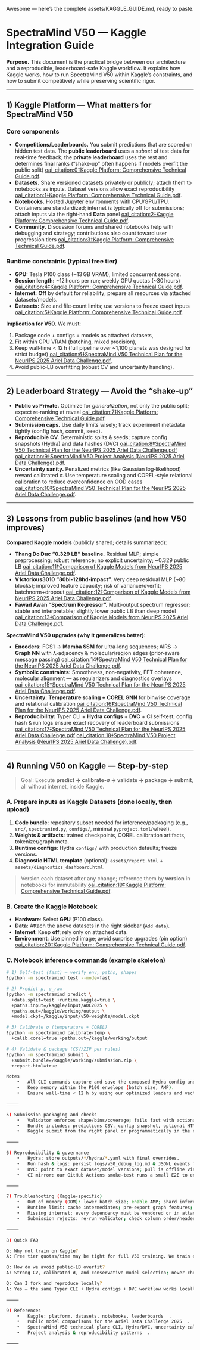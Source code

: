 Awesome — here’s the complete assets/KAGGLE_GUIDE.md, ready to paste.

# SpectraMind V50 — Kaggle Integration Guide

**Purpose.** This document is the practical bridge between our architecture and a reproducible, leaderboard-safe Kaggle workflow. It explains how Kaggle works, how to run SpectraMind V50 within Kaggle’s constraints, and how to submit competitively while preserving scientific rigor.

---

## 1) Kaggle Platform — What matters for SpectraMind V50

### Core components
- **Competitions/Leaderboards.** You submit predictions that are scored on hidden test data. The **public leaderboard** uses a *subset* of test data for real‑time feedback; the **private leaderboard** uses the rest and determines final ranks (“shake‑up” often happens if models overfit the public split) [oai_citation:0‡Kaggle Platform: Comprehensive Technical Guide.pdf](file-service://file-CrgG895i84phyLsyW9FQgf).  
- **Datasets.** Share versioned datasets privately or publicly; attach them to notebooks as inputs. Dataset versions allow exact reproducibility [oai_citation:1‡Kaggle Platform: Comprehensive Technical Guide.pdf](file-service://file-CrgG895i84phyLsyW9FQgf).  
- **Notebooks.** Hosted Jupyter environments with CPU/GPU/TPU. Containers are standardized; internet is typically off for submissions; attach inputs via the right‑hand **Data** panel [oai_citation:2‡Kaggle Platform: Comprehensive Technical Guide.pdf](file-service://file-CrgG895i84phyLsyW9FQgf).  
- **Community.** Discussion forums and shared notebooks help with debugging and strategy; contributions also count toward user progression tiers [oai_citation:3‡Kaggle Platform: Comprehensive Technical Guide.pdf](file-service://file-CrgG895i84phyLsyW9FQgf).

### Runtime constraints (typical free tier)
- **GPU:** Tesla P100 class (~13 GB VRAM), limited concurrent sessions.  
- **Session length:** ~12 hours per run; weekly GPU quotas (~30 hours) [oai_citation:4‡Kaggle Platform: Comprehensive Technical Guide.pdf](file-service://file-CrgG895i84phyLsyW9FQgf).  
- **Internet:** **Off** by default for reliability; prepare all resources via attached datasets/models.  
- **Datasets:** Size and file‑count limits; use versions to freeze exact inputs [oai_citation:5‡Kaggle Platform: Comprehensive Technical Guide.pdf](file-service://file-CrgG895i84phyLsyW9FQgf).

**Implication for V50.** We must:
1) Package code + configs + models as attached datasets,  
2) Fit within GPU VRAM (batching, mixed precision),  
3) Keep wall‑time < 12 h (full pipeline over ~1,100 planets was designed for strict budget) [oai_citation:6‡SpectraMind V50 Technical Plan for the NeurIPS 2025 Ariel Data Challenge.pdf](file-service://file-6PdU5f5knreHjmSdSauj3w),  
4) Avoid public‑LB overfitting (robust CV and uncertainty handling).

---

## 2) Leaderboard Strategy — Avoid the “shake‑up”

- **Public vs Private.** Optimize for *generalization*, not only the public split; expect re‑ranking at reveal [oai_citation:7‡Kaggle Platform: Comprehensive Technical Guide.pdf](file-service://file-CrgG895i84phyLsyW9FQgf).  
- **Submission caps.** Use daily limits wisely; track experiment metadata tightly (config hash, commit, seed).  
- **Reproducible CV.** Deterministic splits & seeds; capture config snapshots (Hydra) and data hashes (DVC) [oai_citation:8‡SpectraMind V50 Technical Plan for the NeurIPS 2025 Ariel Data Challenge.pdf](file-service://file-6PdU5f5knreHjmSdSauj3w) [oai_citation:9‡SpectraMind V50 Project Analysis (NeurIPS 2025 Ariel Data Challenge).pdf](file-service://file-QRDy8Xn69XgxEjZgtZZ8FK).  
- **Uncertainty sanity.** Penalized metrics (like Gaussian log‑likelihood) reward calibrated σ. Use temperature scaling and COREL‑style relational calibration to reduce overconfidence on OOD cases [oai_citation:10‡SpectraMind V50 Technical Plan for the NeurIPS 2025 Ariel Data Challenge.pdf](file-service://file-6PdU5f5knreHjmSdSauj3w).

---

## 3) Lessons from public baselines (and how V50 improves)

**Compared Kaggle models** (publicly shared; details summarized):  
- **Thang Do Duc “0.329 LB” baseline.** Residual MLP; simple preprocessing; robust reference; no explicit uncertainty; ~0.329 public LB [oai_citation:11‡Comparison of Kaggle Models from NeurIPS 2025 Ariel Data Challenge.pdf](file-service://file-CG661XRZ48CnBj69Lf5vTy).  
- **V1ctorious3010 “80bl‑128hd‑impact”.** Very deep residual MLP (~80 blocks); improved feature capacity; risk of variance/overfit; batchnorm+dropout [oai_citation:12‡Comparison of Kaggle Models from NeurIPS 2025 Ariel Data Challenge.pdf](file-service://file-CG661XRZ48CnBj69Lf5vTy).  
- **Fawad Awan “Spectrum Regressor”.** Multi‑output spectrum regressor; stable and interpretable; slightly lower public LB than deep model [oai_citation:13‡Comparison of Kaggle Models from NeurIPS 2025 Ariel Data Challenge.pdf](file-service://file-CG661XRZ48CnBj69Lf5vTy).

**SpectraMind V50 upgrades (why it generalizes better):**  
- **Encoders:** FGS1 → **Mamba SSM** for ultra‑long sequences; AIRS → **Graph NN** with λ‑adjacency & molecular/region edges (prior‑aware message passing) [oai_citation:14‡SpectraMind V50 Technical Plan for the NeurIPS 2025 Ariel Data Challenge.pdf](file-service://file-6PdU5f5knreHjmSdSauj3w).  
- **Symbolic constraints:** Smoothness, non‑negativity, FFT coherence, molecular alignment — as regularizers and diagnostics overlays [oai_citation:15‡SpectraMind V50 Technical Plan for the NeurIPS 2025 Ariel Data Challenge.pdf](file-service://file-6PdU5f5knreHjmSdSauj3w).  
- **Uncertainty:** **Temperature scaling + COREL GNN** for binwise coverage and relational calibration [oai_citation:16‡SpectraMind V50 Technical Plan for the NeurIPS 2025 Ariel Data Challenge.pdf](file-service://file-6PdU5f5knreHjmSdSauj3w).  
- **Reproducibility:** Typer CLI + **Hydra configs** + **DVC** + CI self‑test; config hash & run logs ensure exact recovery of leaderboard submissions [oai_citation:17‡SpectraMind V50 Technical Plan for the NeurIPS 2025 Ariel Data Challenge.pdf](file-service://file-6PdU5f5knreHjmSdSauj3w) [oai_citation:18‡SpectraMind V50 Project Analysis (NeurIPS 2025 Ariel Data Challenge).pdf](file-service://file-QRDy8Xn69XgxEjZgtZZ8FK).

---

## 4) Running V50 on Kaggle — Step‑by‑step

> Goal: Execute **predict → calibrate‑σ → validate → package → submit**, all without internet, inside Kaggle.

### A. Prepare inputs as Kaggle Datasets (done locally, then upload)
1. **Code bundle**: repository subset needed for inference/packaging (e.g., `src/`, `spectramind.py`, `configs/`, minimal `pyproject.toml`/wheel).  
2. **Weights & artifacts**: trained checkpoints, COREL calibration artifacts, tokenizer/graph meta.  
3. **Runtime configs**: Hydra `configs/` with production defaults; freeze versions.  
4. **Diagnostic HTML template** (optional): `assets/report.html` + `assets/diagnostics_dashboard.html`.

> Version each dataset after any change; reference them by **version** in notebooks for immutability [oai_citation:19‡Kaggle Platform: Comprehensive Technical Guide.pdf](file-service://file-CrgG895i84phyLsyW9FQgf).

### B. Create the Kaggle Notebook
- **Hardware**: Select **GPU** (P100 class).  
- **Data**: Attach the above datasets in the right sidebar (`Add data`).  
- **Internet**: Keep **off**; rely only on attached data.  
- **Environment**: Use pinned image; avoid surprise upgrades (pin option) [oai_citation:20‡Kaggle Platform: Comprehensive Technical Guide.pdf](file-service://file-CrgG895i84phyLsyW9FQgf).

### C. Notebook inference commands (example skeleton)
```bash
# 1) Self‑test (fast) – verify env, paths, shapes
!python -m spectramind test --mode=fast

# 2) Predict μ, σ_raw
!python -m spectramind predict \
  +data.split=test +runtime.kaggle=true \
  +paths.input=/kaggle/input/ADC2025 \
  +paths.out=/kaggle/working/output \
  +model.ckpt=/kaggle/input/v50-weights/model.ckpt

# 3) Calibrate σ (temperature + COREL)
!python -m spectramind calibrate-temp \
  +calib.corel=true +paths.out=/kaggle/working/output

# 4) Validate & package (CSV/ZIP per rules)
!python -m spectramind submit \
  +submit.bundle=/kaggle/working/submission.zip \
  +report.html=true

Notes
	•	All CLI commands capture and save the composed Hydra config and run logs; DVC hashes are printed when applicable ￼.
	•	Keep memory within the P100 envelope (batch size, AMP).
	•	Ensure wall‑time < 12 h by using our optimized loaders and vectorized computations ￼.

⸻

5) Submission packaging and checks
	•	Validator enforces shape/bins/coverage; fails fast with actionable messages (console + HTML) ￼.
	•	Bundle includes: predictions CSV, config snapshot, optional HTML report, minimal manifest for audit.
	•	Kaggle submit from the right panel or programmatically in the notebook (if enabled).

⸻

6) Reproducibility & governance
	•	Hydra: store outputs/*/hydra/*.yaml with final overrides.
	•	Run hash & logs: persist logs/v50_debug_log.md & JSONL events for audit trails ￼.
	•	DVC: point to exact dataset/model versions; pull is offline via attached datasets on Kaggle ￼.
	•	CI mirror: our GitHub Actions smoke‑test runs a small E2E to ensure the notebook steps won’t regress ￼.

⸻

7) Troubleshooting (Kaggle‑specific)
	•	Out of memory (OOM): lower batch size; enable AMP; shard inference.
	•	Runtime limit: cache intermediates; pre‑export graph features; avoid heavy plots; use our fast I/O.
	•	Missing internet: every dependency must be vendored or in attached datasets.
	•	Submission rejects: re‑run validator; check column order/headers and exact bin count.

⸻

8) Quick FAQ

Q: Why not train on Kaggle?
A: Free tier quotas/time may be tight for full V50 training. We train elsewhere; Kaggle focuses on inference + calibration + packaging with versioned artifacts.

Q: How do we avoid public‑LB overfit?
A: Strong CV, calibrated σ, and conservative model selection; never cherry‑pick purely on public LB.

Q: Can I fork and reproduce locally?
A: Yes — the same Typer CLI + Hydra configs + DVC workflow works locally and on CI; Kaggle is a sandbox with locked inputs.

⸻

9) References
	•	Kaggle: platform, datasets, notebooks, leaderboards ￼.
	•	Public model comparisons for the Ariel Data Challenge 2025 ￼.
	•	SpectraMind V50 technical plan: CLI, Hydra/DVC, uncertainty calibration, CI self‑test ￼.
	•	Project analysis & reproducibility patterns ￼.

⸻

